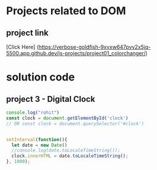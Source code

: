 # Projects related to DOM

## project link
[Click Here] (https://verbose-goldfish-9xvxw647pvv2x5jq-5500.app.github.dev/js-projects/project01_colorchanger/)

# solution code

## project 3 - Digital Clock

```javascript
console.log("rohit")
const clock = document.getElementById('clock')
// OR const clock = document.querySelector('#clock')


setInterval(function(){
  let date = new Date()
  //console.log(date.toLocaleTimeString());
  clock.innerHTML = date.toLocaleTimeString();
}, 1000);
```